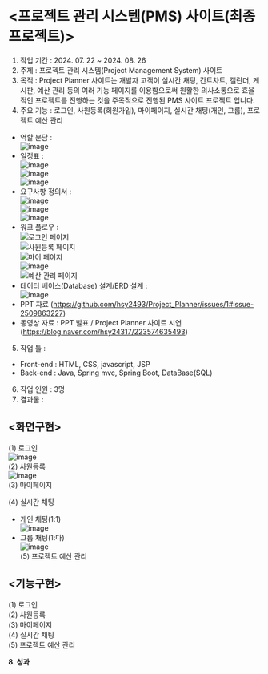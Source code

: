 # <프로젝트 관리 시스템(PMS) 사이트(최종 프로젝트)>
1. 작업 기간 : 2024. 07. 22 ~ 2024. 08. 26
2. 주제 : 프로젝트 관리 시스템(Project Management System) 사이트
3. 목적 : Project Planner 사이트는 개발자 고객이 실시간 채팅, 간트차트, 캘린더, 게시판, 예산 관리 등의 여러 기능 페이지를 이용함으로써 원활한 의사소통으로 효율적인 프로젝트를 진행하는 것을 주목적으로 진행된 PMS 사이트 프로젝트 입니다.
4. 주요 기능 : 로그인, 사원등록(회원가입), 마이페이지, 실시간 채팅(개인, 그룹), 프로젝트 예산 관리
- 역할 분담 : <br>
![image](https://github.com/user-attachments/assets/a406c40f-7b53-48b9-9ce2-fa007f8cd377) <br>
- 일정표 : <br>
![image](https://github.com/user-attachments/assets/e0fa6fee-cfc7-4f43-9ce9-68407b2783b8) <br>
![image](https://github.com/user-attachments/assets/8a381ae9-9c73-486c-9d5c-82f30f63f8f8) <br>
![image](https://github.com/user-attachments/assets/c904ad50-bd79-4d28-a2d5-7d44f43b44bd) <br>
- 요구사항 정의서 : <br>
![image](https://github.com/user-attachments/assets/79637149-96fb-4481-a285-eb28d307f117) <br>
![image](https://github.com/user-attachments/assets/c322f044-2a84-4996-a927-1e85424f2968) <br>
![image](https://github.com/user-attachments/assets/8bf9da2e-d56e-49a9-8786-ec40eaef1b86) <br>
- 워크 플로우 : <br>
![로그인 페이지](https://github.com/user-attachments/assets/355e27cd-b825-4099-805a-d73556bf48b8) <br>
![사원등록 페이지](https://github.com/user-attachments/assets/06490e62-9b51-45e8-9fdf-7e3d3b78a92d) <br>
![마이 페이지](https://github.com/user-attachments/assets/34f3771a-8379-45bf-a775-59b3806e210e) <br>
![image](https://github.com/user-attachments/assets/3c9b9942-6dd3-4034-a422-c912c562a97c) <br>
![예산 관리 페이지](https://github.com/user-attachments/assets/c382bf6a-8354-4190-88d3-d3b1abe63bff) <br>
- 데이터 베이스(Database) 설계/ERD 설계 : <br>
![image](https://github.com/user-attachments/assets/e7d228e2-ea34-4806-9af5-bebd026e8710) <br>
- PPT 자료 (https://github.com/hsy2493/Project_Planner/issues/1#issue-2509863227) <br>
- 동영상 자료 : PPT 발표 / Project Planner 사이트 시연 (https://blog.naver.com/hsy24317/223574635493) <br>

5. 작업 툴 :
- Front-end : HTML, CSS, javascript, JSP  <br>
- Back-end : Java, Spring mvc, Spring Boot, DataBase(SQL) <br>   
6. 작업 인원 : 3명
7. 결과물 :
## <화면구현>
(1) 로그인 <br> 
![image](https://github.com/user-attachments/assets/dec89c64-700e-4868-bc72-f42c6e97fc19) <br>
(2) 사원등록 <br>
![image](https://github.com/user-attachments/assets/def0162e-74a6-4f84-af1f-ecfadaa288ec) <br>
(3) 마이페이지 <br>

(4) 실시간 채팅 <br>
 - 개인 채팅(1:1) <br>
![image](https://github.com/user-attachments/assets/7554a380-cba3-4ed9-9f8d-80ee532ee7c4) <br>
- 그룹 채팅(1:다) <br>
![image](https://github.com/user-attachments/assets/39ca6bc8-a4a7-4c34-a8b0-ba9e1648e5f5) <br>
(5) 프로젝트 예산 관리 <br>


## <기능구현>
(1) 로그인 <br>
(2) 사원등록 <br>
(3) 마이페이지 <br>
(4) 실시간 채팅 <br>
(5) 프로젝트 예산 관리 <br>

<b>8. 성과</b>
